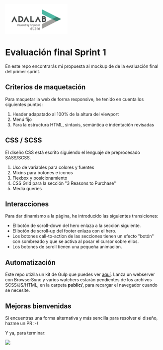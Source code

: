 
<img alt="Adalab" src="_src/assets/images/Logo-00-adalab-med@2x.png" width="200" />

# Evaluación final Sprint 1
En este repo encontrarás mi propuesta al mockup de de la evaluación final del primer sprint.

## Criterios de maquetación
Para maquetar la web de forma responsive, he tenido en cuenta los siguientes puntos:
1. Header adapatado al 100% de la altura del viewport
2. Menú fijo
3. Para la estructura HTML, sintaxis, semántica e indentación revisadas

## CSS / SCSS
El diseño CSS está escrito siguiendo el lenguaje de preprocesado SASS/SCSS.
1. Uso de variables para colores y fuentes
2. Mixins para botones e iconos
3. Flexbox y posicionamiento 
4. CSS Grid para la sección "3 Reasons to Purchase"
5. Media queries 

## Interacciones
Para dar dinamismo a la página, he introducido las siguientes transiciones:
- El botón de scroll-down del hero enlaza a la sección siguiente.
- El botón de scroll-up del footer enlaza con el hero.
- Los botones call-to-action de las secciones tienen un efecto "botón" con sombreado y que se activa al posar el cursor sobre ellos.
- Los botones de scroll tienen una pequeña animación.

## Automatización
Este repo utizila un kit de Gulp que puedes ver [aquí](https://github.com/Adalab/Adalab-web-starter-kit). 
Lanza un webserver con BrowserSync y varios watchers estarán pendientes de los archivos SCSS/JS/HTML, en la carpeta **public/**, para recargar el navegador cuando se necesite.

## Mejoras bienvenidas
Si encuentras una forma alternativa y más sencilla para resolver el diseño, hazme un PR :-)

Y ya, para terminar:

![](https://media1.tenor.com/images/471983c09a813d1dece595508529ccec/tenor.gif?itemid=12813575)

